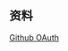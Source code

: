 ##  资料
[Github OAuth](https://developer.github.com/apps/building-oauth-apps/creating-custom-badges-for-oauth-apps/)
